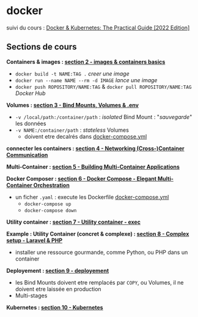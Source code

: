 # docker

suivi du cours : [Docker & Kubernetes: The Practical Guide [2022 Edition]](https://www.udemy.com/course/docker-kubernetes-the-practical-guide/)

## Sections de cours

**Containers & images : [section 2 - images & containers basics](./section%202%20-%20images%20&%20containers%20basics)**

- ```docker build -t NAME:TAG .``` _creer une image_
- ```docker run --name NAME --rm -d IMAGE``` _lance une image_
- ```docker push ROPOSITORY/NAME:TAG``` & ```docker pull ROPOSITORY/NAME:TAG``` _Docker Hub_

**Volumes : [section 3 - Bind Mounts, Volumes & .env](./section%203%20-%20data,%20volumes%20&%20.env)**

- ```-v /local/path:/container/path``` : _isolated_ Bind Mount : "_sauvegarde_" les données
- ```-v NAME:/container/path``` : _stateless_ Volumes
  - doivent etre decalrés dans [docker-compose.yml](./Section%206%20-%20Docker%20Compose%20-%20Elegant%20Multi-Container%20Orchestration/docker-compose.yaml)

**connecter les containers : [section 4 - Networking (Cross-)Container Communication](./Section%204%20-%20Networking%20(Cross-)Container%20Communication)**

**Multi-Container : [section 5 - Building Multi-Container Applications](./section%205%20-%20Building%20Multi-Container%20Applications)**

**Docker Composer : [section 6 - Docker Compose - Elegant Multi-Container Orchestration](./Section%206%20-%20Docker%20Compose%20-%20Elegant%20Multi-Container%20Orchestration)**

- un ficher `.yaml` : execute les Dockerfile [docker-compose.yml](./Section%206%20-%20Docker%20Compose%20-%20Elegant%20Multi-Container%20Orchestration/docker-compose.yaml)
  - ```docker-compose up```
  - ```docker-compose down```

**Utility container : [section 7 - Utility container - exec](./section%207%20-%20Utility%20container%20-%20exec)**

**Example : Utility Container (concret & complexe) : [section 8 - Complex setup - Laravel & PHP](./section%208%20-%20Complex%20setup%20-%20Laravel%20&%20PHP)**

- installer une ressource gourmande, comme Python, ou PHP dans un container

**Deployement : [section 9 - deployement](./section%209%20-%20deployement)**

- les Bind Mounts doivent etre remplacés par `COPY`, ou Volumes, il ne doivent etre laissée en production
- Multi-stages

**Kubernetes : [section 10 - Kubernetes](./section%2010%20-%20Kubernetes)**
